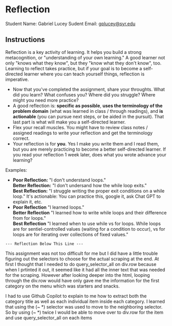 # Reflection

Student Name:  Gabriel Lucey
Sudent Email:  gplucey@syr.edu

## Instructions

Reflection is a key activity of learning. It helps you build a strong metacognition, or "understanding of your own learning." A good learner not only "knows what they know", but they "know what they don't know", too. Learning to reflect takes practice, but if your goal is to become a self-directed learner where you can teach yourself things, reflection is imperative.

- Now that you've completed the assignment, share your throughts. What did you learn? What confuses you? Where did you struggle? Where might you need more practice?
- A good reflection is: **specific as possible**,  **uses the terminology of the problem domain** (what was learned in class / through readings), and **is actionable** (you can pursue next steps, or be aided in the pursuit). That last part is what will make you a self-directed learner.
- Flex your recall muscles. You might have to review class notes / assigned readings to write your reflection and get the terminology correct.
- Your reflection is for **you**. Yes I make you write them and I read them, but you are merely practicing to become a better self-directed learner. If you read your reflection 1 week later, does what you wrote advance your learning?

Examples:

- **Poor Reflection:**  "I don't understand loops."   
**Better Reflection:** "I don't undersand how the while loop exits."   
**Best Reflection:** "I struggle writing the proper exit conditions on a while loop." It's actionable: You can practice this, google it, ask Chat GPT to explain it, etc. 
-  **Poor Reflection** "I learned loops."   
**Better Reflection** "I learned how to write while loops and their difference from for loops."   
**Best Reflection** "I learned when to use while vs for loops. While loops are for sentiel-controlled values (waiting for a condition to occur), vs for loops are for iterating over collections of fixed values."

`--- Reflection Below This Line ---`

This assignment was not too difficult for me but I did have a little trouble figuring out the selectors to choose for the actual scraping at the end. At first I thought that I needed to do query_selector_all on div.row because when I prtinted it out, it seemed like it had all the inner text that was needed for the scraping. However after looking deeper into the html, looping through the div.row would have only gave me the information for the first category on the menu which was starters and snacks. 

I had to use Github Copilot to explain to me how to extract both the category title as well as each individual item inside each category. I learned that using the (~ *) selector was used to move to the neighboring selector. So by using (~ *) twice I would be able to move over to div.row for the item and use query_selector_all on each items 